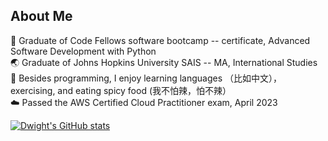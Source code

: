 

## About Me
:snake: Graduate of Code Fellows software bootcamp -- certificate, Advanced Software Development with Python <br />
:earth_asia: Graduate of Johns Hopkins University SAIS -- MA, International Studies <br />
:ramen: Besides programming, I enjoy learning languages （比如中文），exercising, and eating spicy food (我不怕辣，怕不辣）<br />
:cloud: Passed the AWS Certified Cloud Practitioner exam, April 2023

[![Dwight's GitHub stats](https://github-readme-stats.vercel.app/api?username=dlindqu3)](https://github.com/dlindqu3/github-readme-stats)


<!--
**dlindqu3/dlindqu3** is a ✨ _special_ ✨ repository because its `README.md` (this file) appears on your GitHub profile.

Here are some ideas to get you started:

- 🔭 I’m currently working on ...
- 🌱 I’m currently learning ...
- 👯 I’m looking to collaborate on ...
- 🤔 I’m looking for help with ...
- 💬 Ask me about ...
- 📫 How to reach me: ...
- 😄 Pronouns: ...
- ⚡ Fun fact: ...
-->
